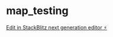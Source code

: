 # map_testing

[Edit in StackBlitz next generation editor ⚡️](https://stackblitz.com/~/github.com/dhananjay431/map_testing)